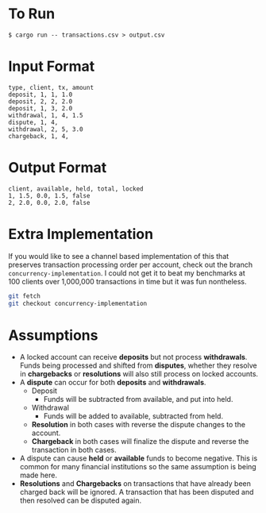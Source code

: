 
# To Run
```shell
$ cargo run -- transactions.csv > output.csv
```

# Input Format
```
type, client, tx, amount
deposit, 1, 1, 1.0
deposit, 2, 2, 2.0
deposit, 1, 3, 2.0
withdrawal, 1, 4, 1.5
dispute, 1, 4,
withdrawal, 2, 5, 3.0
chargeback, 1, 4,
```

# Output Format
```
client, available, held, total, locked
1, 1.5, 0.0, 1.5, false
2, 2.0, 0.0, 2.0, false
```

# Extra Implementation
If you would like to see a channel based implementation of this that preserves transaction processing order per account, check out the branch `concurrency-implementation`. I could not get it to beat my benchmarks at 100 clients over 1,000,000 transactions in time but it was fun nontheless.
```bash
git fetch
git checkout concurrency-implementation
```

# Assumptions
- A locked account can receive **deposits** but not process **withdrawals**. Funds being processed and shifted from **disputes**, whether they resolve in **chargebacks** or **resolutions** will also still process on locked accounts.
- A **dispute** can occur for both **deposits** and **withdrawals**.  
  - Deposit
    - Funds will be subtracted from available, and put into held. 
  - Withdrawal
    - Funds will be added to available, subtracted from held. 
  - **Resolution** in both cases with reverse the dispute changes to the account.
  - **Chargeback** in both cases will finalize the dispute and reverse the transaction in both cases.
- A dispute can cause **held** or **available** funds to become negative. This is common for many financial institutions so the same assumption is being made here.
- **Resolutions** and **Chargebacks** on transactions that have already been charged back will be ignored. A transaction that has been disputed and then resolved can be disputed again.